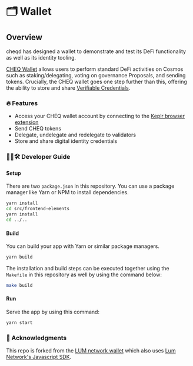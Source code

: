 # 🗂 Wallet

## Overview

cheqd has designed a wallet to demonstrate and test its DeFi functionality as well as its identity tooling.

[CHEQ Wallet](https://wallet.cheqd.io) allows users to perform standard DeFi activities on Cosmos such as staking/delegating, voting on governance Proposals, and sending tokens. Crucially, the CHEQ wallet goes one step further than this, offering the ability to store and share [Verifiable Credentials](https://learn.cheqd.io/overview/introduction-to-decentralised-identity/what-is-a-verifiable-credential-vc).

### 🔥 Features

* Access your CHEQ wallet account by connecting to the [Keplr browser extension](https://keplr.app)
* Send CHEQ tokens
* Delegate, undelegate and redelegate to validators
* Store and share digital identity credentials

### 🧑‍💻🛠 Developer Guide

#### Setup

There are two `package.json` in this repository. You can use a package manager like Yarn or NPM to install dependencies.

```bash
yarn install
cd src/frontend-elements
yarn install
cd ../..
```

#### Build

You can build your app with Yarn or similar package managers.

```bash
yarn build
```

The installation and build steps can be executed together using the `Makefile` in this repository as well by using the command below:

```bash
make build
```

#### Run

Serve the app by using this command:

```bash
yarn start
```

### 🙌 Acknowledgments

This repo is forked from the [LUM network wallet](https://github.com/lum-network/wallet) which also uses [Lum Network's Javascript SDK](https://github.com/lum-network/sdk-javascript).
